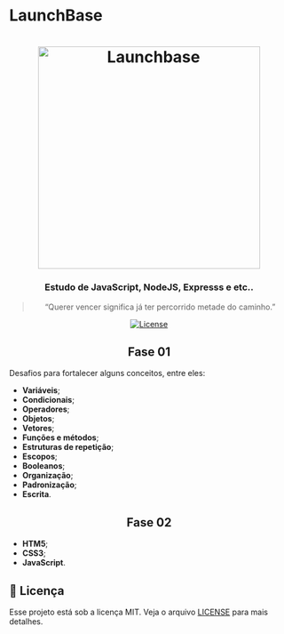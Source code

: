 # LaunchBase


<h1 align="center">
    <img alt="Launchbase" src="https://storage.googleapis.com/golden-wind/bootcamp-launchbase/logo.png" width="400px" />
</h1>

<h3 align="center">
  Estudo de JavaScript, NodeJS, Expresss e etc..
</h3>

<blockquote align="center">“Querer vencer significa já ter percorrido metade do caminho.”</blockquote>

<p align="center">

  
  <a href="LICENSE" >
    <img alt="License" src="https://img.shields.io/badge/license-MIT-%23F8952D">
  </a>

</p>

<h2 align="center">
  Fase 01
</h2>

Desafios para fortalecer alguns conceitos, entre eles:

- **Variáveis**;
- **Condicionais**;
- **Operadores**;
- **Objetos**;
- **Vetores**;
- **Funções e métodos**;
- **Estruturas de repetição**;
- **Escopos**;
- **Booleanos**;
- **Organização**;
- **Padronização**;
- **Escrita**.

<h2 align="center">
  Fase 02
</h2>

- **HTM5**;
- **CSS3**;
- **JavaScript**.


## :memo: Licença

Esse projeto está sob a licença MIT. Veja o arquivo [LICENSE](../LICENSE) para mais detalhes.
